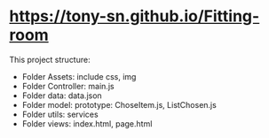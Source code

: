 # https://tony-sn.github.io/Fitting-room

This project structure:

- Folder Assets: include css, img
- Folder Controller: main.js
- Folder data: data.json
- Folder model: prototype: ChoseItem.js, ListChosen.js
- Folder utils: services
- Folder views: index.html, page.html
